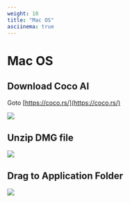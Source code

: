 ```yaml
---
weight: 10
title: "Mac OS"
asciinema: true
---
```


# Mac OS

## Download Coco AI

Goto [https://coco.rs/](https://coco.rs/)

![](/img/download-mac-app.png)

## Unzip DMG file

![](/img/unzip-dmg-file.png)

## Drag to Application Folder

![](/img/drag-to-application-folder.png)
